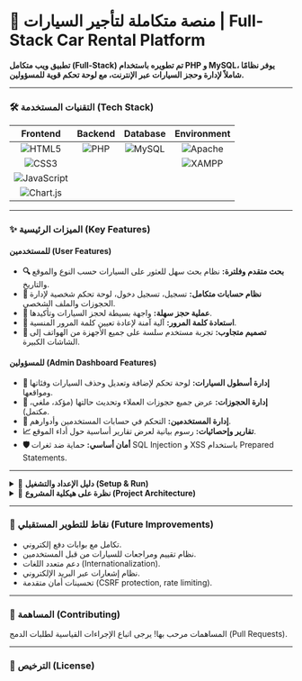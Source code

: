# 🚗 منصة متكاملة لتأجير السيارات | Full-Stack Car Rental Platform

**تطبيق ويب متكامل (Full-Stack) تم تطويره باستخدام PHP و MySQL، يوفر نظامًا شاملاً لإدارة وحجز السيارات عبر الإنترنت، مع لوحة تحكم قوية للمسؤولين.**

<!-- 🎬 IMPORTANT: Add a GIF or screenshots here showing the user interface and the admin panel. This is the most critical part for showcasing your work! -->
<!-- Example: <p align="center"><img src="assets/images/project-demo.gif" width="800"></p> -->

---

### 🛠️ التقنيات المستخدمة (Tech Stack)

| Frontend | Backend | Database | Environment |
| :---: | :---: | :---: | :---: |
| ![HTML5](https://img.shields.io/badge/HTML5-E34F26?style=for-the-badge&logo=html5&logoColor=white) | ![PHP](https://img.shields.io/badge/PHP-777BB4?style=for-the-badge&logo=php&logoColor=white) | ![MySQL](https://img.shields.io/badge/MySQL-4479A1?style=for-the-badge&logo=mysql&logoColor=white) | ![Apache](https://img.shields.io/badge/Apache-D22128?style=for-the-badge&logo=Apache&logoColor=white) |
| ![CSS3](https://img.shields.io/badge/CSS3-1572B6?style=for-the-badge&logo=css3&logoColor=white) | | | ![XAMPP](https://img.shields.io/badge/XAMPP-FB7A24?style=for-the-badge&logo=xampp&logoColor=white) |
| ![JavaScript](https://img.shields.io/badge/JavaScript-F7DF1E?style=for-the-badge&logo=javascript&logoColor=black) | | | |
| ![Chart.js](https://img.shields.io/badge/Chart.js-FF6384?style=for-the-badge&logo=chartdotjs&logoColor=white) | | | |

---

### ✨ الميزات الرئيسية (Key Features)

#### للمستخدمين (User Features)
- **🔍 بحث متقدم وفلترة:** نظام بحث سهل للعثور على السيارات حسب النوع والموقع والتاريخ.
- **👤 نظام حسابات متكامل:** تسجيل، تسجيل دخول، لوحة تحكم شخصية لإدارة الحجوزات والملف الشخصي.
- **📅 عملية حجز سهلة:** واجهة بسيطة لحجز السيارات وتأكيدها.
- **🔐 استعادة كلمة المرور:** آلية آمنة لإعادة تعيين كلمة المرور المنسية.
- **📱 تصميم متجاوب:** تجربة مستخدم سلسة على جميع الأجهزة من الهواتف إلى الشاشات الكبيرة.

#### للمسؤولين (Admin Dashboard Features)
- **🚗 إدارة أسطول السيارات:** لوحة تحكم لإضافة وتعديل وحذف السيارات وفئاتها ومواقعها.
- **🧾 إدارة الحجوزات:** عرض جميع حجوزات العملاء وتحديث حالتها (مؤكد، ملغي، مكتمل).
- **👥 إدارة المستخدمين:** التحكم في حسابات المستخدمين وأدوارهم.
- **📈 تقارير وإحصائيات:** رسوم بيانية لعرض تقارير أساسية حول أداء الموقع.
- **🛡️ أمان أساسي:** حماية ضد ثغرات SQL Injection و XSS باستخدام Prepared Statements.

---

<details>
<summary>🚀 <strong>دليل الإعداد والتشغيل (Setup & Run)</strong></summary>

لتشغيل المشروع على بيئة تطوير محلية، اتبع الخطوات التالية:

#### 1. المتطلبات
- بيئة تطوير محلية مثل **XAMPP** أو WAMP (تتضمن Apache, PHP, MySQL).
- PHP 7.4 أو أحدث.
- MySQL 5.7 أو أحدث.

#### 2. إعداد المشروع
1.  **الحصول على الملفات:** قم بتنزيل ملفات المشروع وضعها في مجلد `car_rental` داخل المجلد الجذر لخادم الويب (عادةً `htdocs` في XAMPP).
2.  **إنشاء قاعدة البيانات:**
    -   اذهب إلى `http://localhost/phpmyadmin`.
    -   أنشئ قاعدة بيانات جديدة باسم `car_rental_db` بترميز `utf8mb4_unicode_ci`.
    -   استورد ملف `database_schema.sql` (إن وجد) أو قم بتنفيذ أوامر SQL لإنشاء الجداول اللازمة.
3.  **تكوين الاتصال:**
    -   افتح ملف `includes/db_connect.php`.
    -   تأكد من أن معلومات الاتصال (`$servername`, `$username`, `$password`, `$dbname`) تطابق إعدادات MySQL المحلية. (الافتراضي في XAMPP هو `root` بدون كلمة مرور).

#### 3. تشغيل المشروع
-   افتح متصفح الويب واذهب إلى: `http://localhost/car_rental/`

#### 4. الوصول كمسؤول
-   أنشئ حساباً جديداً، ثم قم بتغيير قيمة حقل `role` إلى `admin` في جدول `users` عبر phpMyAdmin.
-   **مهم:** تأكد من أن كلمة المرور مخزنة بشكل مجزأ (hashed) باستخدام `password_hash()` في PHP.

</details>

<details>
<summary>📁 <strong>نظرة على هيكلية المشروع (Project Architecture)</strong></summary>
car_rental/
├── admin/ # لوحة تحكم المسؤول
├── api/ # ملفات PHP لطلبات AJAX
├── assets/ # ملفات (CSS, JS, Images) العامة
├── includes/ # ملفات PHP مشتركة (اتصال DB، دوال)
├── index.php # الصفحة الرئيسية
├── login.php # صفحة تسجيل الدخول
├── register.php # صفحة إنشاء حساب
├── car_details.php # صفحة تفاصيل السيارة
├── user_dashboard.php# لوحة تحكم المستخدم
└── ... # باقي صفحات الموقع
code
Code
</details>

---

### 🔮 نقاط للتطوير المستقبلي (Future Improvements)

-   تكامل مع بوابات دفع إلكتروني.
-   نظام تقييم ومراجعات للسيارات من قبل المستخدمين.
-   دعم متعدد اللغات (Internationalization).
-   نظام إشعارات عبر البريد الإلكتروني.
-   تحسينات أمان متقدمة (CSRF protection, rate limiting).

---

### 🤝 المساهمة (Contributing)

المساهمات مرحب بها! يرجى اتباع الإجراءات القياسية لطلبات الدمج (Pull Requests).

---

### 📄 الترخيص (License)
